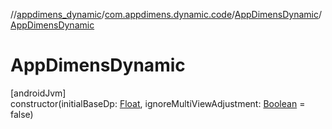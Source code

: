 //[appdimens_dynamic](../../../README.md)/[com.appdimens.dynamic.code](../README.md)/[AppDimensDynamic](README.md)/[AppDimensDynamic](-app-dimens-dynamic.md)

# AppDimensDynamic

[androidJvm]\
constructor(initialBaseDp: [Float](https://kotlinlang.org/api/core/kotlin-stdlib/kotlin/-float/index.html), ignoreMultiViewAdjustment: [Boolean](https://kotlinlang.org/api/core/kotlin-stdlib/kotlin/-boolean/index.html) = false)